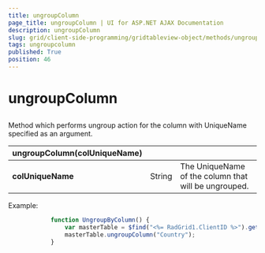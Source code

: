 ```yaml
---
title: ungroupColumn
page_title: ungroupColumn | UI for ASP.NET AJAX Documentation
description: ungroupColumn
slug: grid/client-side-programming/gridtableview-object/methods/ungroupcolumn
tags: ungroupcolumn
published: True
position: 46
---
```


# ungroupColumn



## 

Method which performs ungroup action for the column with UniqueName specified as an argument.


|  __ungroupColumn(colUniqueName)__  |  |  |
| ------ | ------ | ------ |
| __colUniqueName__ |String|The UniqueName of the column that will be ungrouped.|

Example:

````JavaScript
	        function UngroupByColumn() {
	            var masterTable = $find("<%= RadGrid1.ClientID %>").get_masterTableView();
	            masterTable.ungroupColumn("Country");
	        } 
````


